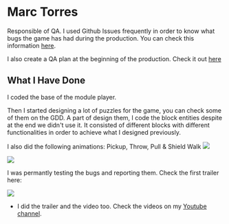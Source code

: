 # Marc Torres

Responsible of QA. 
I used Github Issues frequently in order to know what bugs the game has had during the production. You can check this information [here](https://github.com/BooLAW/Zelda-Project/issues).

I also create a QA plan at the beginning of the production. Check it out [here](https://github.com/BooLAW/Zelda-Project/wiki/QA)

## What I Have Done

I coded the base of the module player.

Then I started designing a lot of puzzles for the game, you can check some of them on the GDD. 
A part of design them, I code the block entities despite at the end we didn't use it.
It consisted of different blocks with different functionalities in order to achieve what I designed previously.

I also did the following animations: Pickup, Throw, Pull & Shield Walk 
![](http://imgur.com/ahBOk7k.png)

![](http://imgur.com/4xhrr1P.png)

I was permantly testing the bugs and reporting them. 
Check the first trailer here: 

[![](https://img.youtube.com/vi/KBBwDbrTZeM/0.jpg)](https://www.youtube.com/watch?v=KBBwDbrTZeM)

- I did the trailer and the video too. Check the videos on my [Youtube channel](https://www.youtube.com/user/SequelScare/videos).
